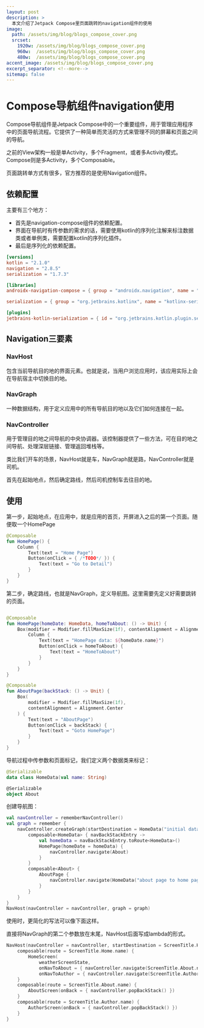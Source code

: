 ```yaml
---
layout: post
description: > 
  本文介绍了Jetpack Compose里页面跳转的navigation组件的使用
image: 
  path: /assets/img/blog/blogs_compose_cover.png
  srcset: 
    1920w: /assets/img/blog/blogs_compose_cover.png
    960w:  /assets/img/blog/blogs_compose_cover.png
    480w:  /assets/img/blog/blogs_compose_cover.png
accent_image: /assets/img/blog/blogs_compose_cover.png
excerpt_separator: <!--more-->
sitemap: false
---
```

# Compose导航组件navigation使用
Compose导航组件是Jetpack Compose中的一个重要组件，用于管理应用程序中的页面导航流程。它提供了一种简单而灵活的方式来管理不同的屏幕和页面之间的导航。

之前的View架构一般是单Activity，多个Fragment，或者多Activity模式。Compose则是多Activity，多个Composable。

页面跳转单方式有很多，官方推荐的是使用Navigation组件。

## 依赖配置
主要有三个地方：
* 首先是navigation-compose组件的依赖配置。
* 界面在导航时有传参数的需求的话，需要使用kotlin的序列化注解来标注数据类或者单例类，需要配置kotlin的序列化插件。
* 最后是序列化的依赖配置。

```toml
[versions]
kotlin = "2.1.0"
navigation = "2.8.5"
serialization = "1.7.3"

[libraries]
androidx-navigation-compose = { group = "androidx.navigation", name = "navigation-compose", version.ref = "navigation" }

serialization = { group = "org.jetbrains.kotlinx", name = "kotlinx-serialization-json", version = "serialization"}

[plugins]
jetbrains-kotlin-serialization = { id = "org.jetbrains.kotlin.plugin.serialization", version.ref = "kotlin" }
```

## Navigation三要素

### NavHost

包含当前导航目的地的界面元素。也就是说，当用户浏览应用时，该应用实际上会在导航宿主中切换目的地。

### NavGraph
一种数据结构，用于定义应用中的所有导航目的地以及它们如何连接在一起。

### NavController

用于管理目的地之间导航的中央协调器。该控制器提供了一些方法，可在目的地之间导航、处理深层链接、管理返回堆栈等。

类比我们开车的场景，NavHost就是车，NavGraph就是路，NavController就是司机。

首先在起始地点，然后确定路线，然后司机控制车去往目的地。

## 使用
第一步，起始地点，在应用中，就是应用的首页，开屏进入之后的第一个页面。随便取一个HomePage

```kotlin
@Composable
fun HomePage() {
    Column {
        Text(text = "Home Page")
        Button(onClick = { /*TODO*/ }) {
            Text(text = "Go to Detail")
        }
    }
}
```

第二步，确定路线，也就是NavGraph，定义导航图。这里需要先定义好需要跳转的页面。

```kotlin

@Composable
fun HomePage(homeDate: HomeData, homeToAbout: () -> Unit) {
    Box(modifier = Modifier.fillMaxSize(1f), contentAlignment = Alignment.Center) {
        Column {
            Text(text = "HomePage data: ${homeDate.name}")
            Button(onClick = homeToAbout) {
                Text(text = "HomeToAbout")
            }
        }
    }
}

@Composable
fun AboutPage(backStack: () -> Unit) {
    Box(
        modifier = Modifier.fillMaxSize(1f),
        contentAlignment = Alignment.Center
    ) {
        Text(text = "AboutPage")
        Button(onClick = backStack) {
            Text(text = "Goto HomePage")
        }
    }
}
```

导航过程中传参数和页面标记，我们定义两个数据类来标记：

```kotlin
@Serializable
data class HomeData(val name: String)

@Serializable
object About
```

创建导航图：

```kotlin
val navController = rememberNavController()
val graph = remember {
    navController.createGraph(startDestination = HomeData("initial data")) {
        composable<HomeData> { navBackStackEntry ->
            val homeData = navBackStackEntry.toRoute<HomeData>()
            HomePage(homeDate = homeData) {
                navController.navigate(About)
            }
        }
        composable<About> {
            AboutPage {
                navController.navigate(HomeData("about page to home page"))
            }
        }
    }
}
NavHost(navController = navController, graph = graph)
```

使用时，更简化的写法可以像下面这样。

直接将NavGraph的第二个参数放在末尾，NavHost后面写成lambda的形式。

```kotlin
NavHost(navController = navController, startDestination = ScreenTitle.Home.name) {
    composable(route = ScreenTitle.Home.name) {
        HomeScreen(
            weatherScreenState,
            onNavToAbout = { navController.navigate(ScreenTitle.About.name) },
            onNavToAuthor = { navController.navigate(ScreenTitle.Author.name) })
    }
    composable(route = ScreenTitle.About.name) {
        AboutScreen(onBack = { navController.popBackStack() })
    }
    composable(route = ScreenTitle.Author.name) {
        AuthorScreen(onBack = { navController.popBackStack() })
    }
}

```